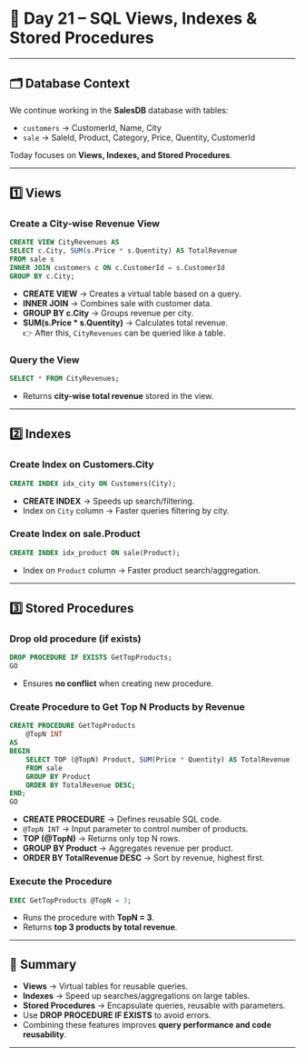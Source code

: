 # 📅 Day 21 – SQL Views, Indexes & Stored Procedures

---

## 🗂️ Database Context
We continue working in the **SalesDB** database with tables:
- `customers` → CustomerId, Name, City
- `sale` → SaleId, Product, Category, Price, Quentity, CustomerId

Today focuses on **Views, Indexes, and Stored Procedures**.

---

## 1️⃣ Views

### Create a City-wise Revenue View
```sql
CREATE VIEW CityRevenues AS
SELECT c.City, SUM(s.Price * s.Quentity) AS TotalRevenue
FROM sale s
INNER JOIN customers c ON c.CustomerId = s.CustomerId
GROUP BY c.City;
```
- **CREATE VIEW** → Creates a virtual table based on a query.  
- **INNER JOIN** → Combines sale with customer data.  
- **GROUP BY c.City** → Groups revenue per city.  
- **SUM(s.Price * s.Quentity)** → Calculates total revenue.  
👉 After this, `CityRevenues` can be queried like a table.

### Query the View
```sql
SELECT * FROM CityRevenues;
```
- Returns **city-wise total revenue** stored in the view.

---

## 2️⃣ Indexes

### Create Index on Customers.City
```sql
CREATE INDEX idx_city ON Customers(City);
```
- **CREATE INDEX** → Speeds up search/filtering.  
- Index on `City` column → Faster queries filtering by city.

### Create Index on sale.Product
```sql
CREATE INDEX idx_product ON sale(Product);
```
- Index on `Product` column → Faster product search/aggregation.

---

## 3️⃣ Stored Procedures

### Drop old procedure (if exists)
```sql
DROP PROCEDURE IF EXISTS GetTopProducts;
GO
```
- Ensures **no conflict** when creating new procedure.

### Create Procedure to Get Top N Products by Revenue
```sql
CREATE PROCEDURE GetTopProducts 
    @TopN INT
AS
BEGIN
    SELECT TOP (@TopN) Product, SUM(Price * Quentity) AS TotalRevenue
    FROM sale
    GROUP BY Product
    ORDER BY TotalRevenue DESC;
END;
GO
```
- **CREATE PROCEDURE** → Defines reusable SQL code.  
- `@TopN INT` → Input parameter to control number of products.  
- **TOP (@TopN)** → Returns only top N rows.  
- **GROUP BY Product** → Aggregates revenue per product.  
- **ORDER BY TotalRevenue DESC** → Sort by revenue, highest first.  

### Execute the Procedure
```sql
EXEC GetTopProducts @TopN = 3;
```
- Runs the procedure with **TopN = 3**.  
- Returns **top 3 products by total revenue**.

---

## 📌 Summary
- **Views** → Virtual tables for reusable queries.  
- **Indexes** → Speed up searches/aggregations on large tables.  
- **Stored Procedures** → Encapsulate queries, reusable with parameters.  
- Use **DROP PROCEDURE IF EXISTS** to avoid errors.  
- Combining these features improves **query performance and code reusability**.

---
